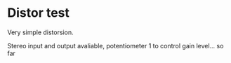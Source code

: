 # Distor test

Very simple distorsion. 

Stereo input and output avaliable, potentiometer 1 to control gain level... so far

